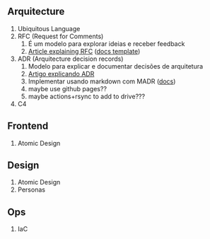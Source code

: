 ## Arquitecture
1. Ubiquitous Language
2. RFC (Request for Comments)
	1. É um modelo para explorar ideias e receber feedback
	2. [Article explaining RFC](https://leaddev.com/technical-decision-making/thorough-team-guide-rfcs) ([docs template](https://docs.google.com/document/d/1EM5ORZ8sO-g678jNc2nHMAkGjX5-6DuB6EkhjsNcOXo/edit#))
3. ADR (Arquitecture decision records)
	1. Modelo para explicar e documentar decisões de arquitetura
	2. [Artigo explicando ADR](https://www.zup.com.br/blog/architecture-decision-records-adr)
	3. Implementar usando markdown com MADR ([docs](https://adr.github.io/madr/))
	4. maybe use github pages??
	5. maybe actions+rsync to add to drive???
4. C4

## Frontend
1. Atomic Design

## Design
1. Atomic Design
2. Personas

## Ops
1. IaC